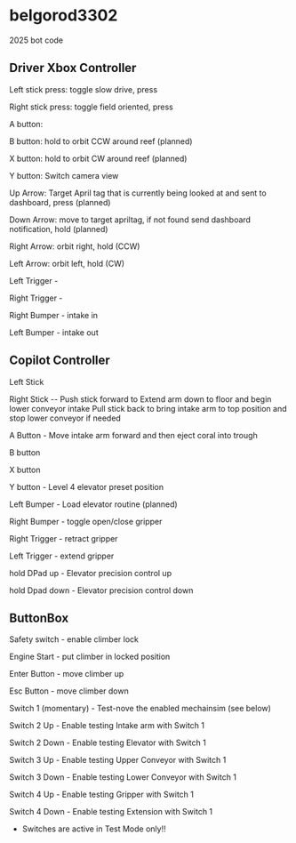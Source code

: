 # belgorod3302
2025 bot code



## Driver Xbox Controller

Left stick press: toggle slow drive, press

Right stick press: toggle field oriented, press

A button: 

B button: hold to orbit CCW around reef (planned)

X button: hold to orbit CW around reef (planned)

Y button: Switch camera view

Up Arrow: Target April tag that is currently being looked at and sent to dashboard, press (planned)

Down Arrow: move to target apriltag, if not found send dashboard notification, hold (planned)

Right Arrow: orbit right, hold (CCW)

Left Arrow: orbit left, hold (CW)

Left Trigger - 

Right Trigger - 

Right Bumper - intake in 

Left Bumper -  intake out


## Copilot Controller

Left Stick 

Right Stick -- Push stick forward to Extend arm down to floor and begin lower conveyor intake
                Pull stick back to bring intake arm to top position and stop lower conveyor if needed

A Button - Move intake arm forward and then eject coral into trough  

B button

X button 

Y button - Level 4 elevator preset position
 
Left Bumper - Load elevator routine (planned)

Right Bumper - toggle open/close gripper

Right Trigger - retract gripper

Left Trigger - extend gripper
 
hold DPad up - Elevator precision control up

hold Dpad down - Elevator precision control down

## ButtonBox

Safety switch - enable climber lock

Engine Start - put climber in locked position 

Enter Button - move climber up

Esc Button - move climber down

Switch 1 (momentary) - Test-nove the enabled mechainsim (see below) 

Switch 2 Up - Enable testing Intake arm with Switch 1

Switch 2 Down - Enable testing Elevator with Switch 1

Switch 3 Up - Enable testing Upper Conveyor with Switch 1

Switch 3 Down - Enable testing Lower Conveyor with Switch 1

Switch 4 Up - Enable testing Gripper with Switch 1

Switch 4 Down - Enable testing Extension with Switch 1

* Switches are active in Test Mode only!!